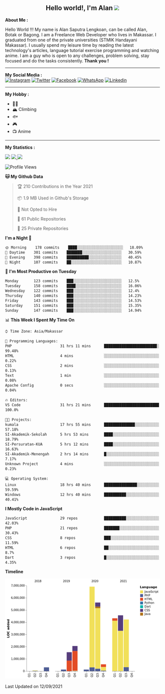 <h2 align="center">Hello world!, I'm Alan <img
        src="https://raw.githubusercontent.com/MartinHeinz/MartinHeinz/master/wave.gif" width="30px"></h2>

<p>
    <b>About Me :</b>
    <br>
    <p>
        Hello World !!! My name is Alan Saputra Lengkoan, can be called Alan, Botak or Bagong. I am a Freelance Web Developer who lives in Makassar. I graduated from one of the private universities (STMIK Handayani Makassar). I usually spend my leisure time by reading the latest technology's articles, language tutorial exercise programming and watching anime. I am a guy who is open to any challenges, problem solving, stay focused and do the tasks consistently. <strong>Thank you !</strong>
    </p>
</p>

<hr>

<p>
    <b>My Social Media :</b>
    <br>
    <a href="https://www.instagram.com/alanlengkoan"><img
            src="https://img.shields.io/badge/instagram-%23E4405F.svg?&style=for-the-badge&logo=instagram&logoColor=white"
            alt="Instagram"></a>
    <a href="https://twitter.com/LengkoanAlan"> <img
            src="https://img.shields.io/badge/twitter-%231DA1F2.svg?&style=for-the-badge&logo=twitter&logoColor=white"
            alt="Twitter"></a>
    <a href="https://web.facebook.com/alanlengkoan"><img
            src="https://img.shields.io/badge/facebook-%231877F2.svg?&style=for-the-badge&logo=facebook&logoColor=white"
            alt="Facebook"></a>
    <a href="https://api.whatsapp.com/send?phone=6285242907595"><img
            src="https://img.shields.io/badge/WHATSAPP-%2325D366.svg?&style=for-the-badge&logo=whatsapp&logoColor=white"
            alt="WhatsApp"></a>
    <a href="https://www.linkedin.com/in/alanlengkoan"><img
            src="https://img.shields.io/badge/linkedin-%230077B5.svg?&style=for-the-badge&logo=linkedin&logoColor=white"
            alt="Linkedin"></a>
</p>

<hr>

<p>
    <b>My Hobby :</b>
    <br>
    <ul>
        <li>&#x26F9;&#x1F3FB;</li>
        <li>&#x1F3D4; Climbing</li>
        <li>&#x1F41F;</li>
        <li>&#x1F3AE;</li>
        <li>&#x1F4FA; Anime</li>
    </ul>
</p>

<hr>

<b>My Statistics :</b>

<img src="https://komarev.com/ghpvc/?username=alanlengkoan&color=grey" />

<a href="https://github.com/alanlengkoan">
    <img src="https://github-readme-stats.vercel.app/api?username=alanlengkoan&show_icons=true&theme=dark" />
</a>

<a href="https://github.com/alanlengkoan">
    <img src="https://github-readme-stats.vercel.app/api/top-langs/?username=alanlengkoan&layout=compact&theme=dark" />
</a>

<!--START_SECTION:waka-->
![Profile Views](http://img.shields.io/badge/Profile%20Views-38-blue)

**🐱 My Github Data** 

> 🏆 210 Contributions in the Year 2021
 > 
> 📦 1.9 MB Used in Github's Storage 
 > 
> 🚫 Not Opted to Hire
 > 
> 📜 61 Public Repositories 
 > 
> 🔑 25 Private Repositories  
 > 
**I'm a Night 🦉** 

```text
🌞 Morning    178 commits    ████░░░░░░░░░░░░░░░░░░░░░   18.09% 
🌆 Daytime    301 commits    ███████░░░░░░░░░░░░░░░░░░   30.59% 
🌃 Evening    398 commits    ██████████░░░░░░░░░░░░░░░   40.45% 
🌙 Night      107 commits    ██░░░░░░░░░░░░░░░░░░░░░░░   10.87%

```
📅 **I'm Most Productive on Tuesday** 

```text
Monday       123 commits    ███░░░░░░░░░░░░░░░░░░░░░░   12.5% 
Tuesday      158 commits    ████░░░░░░░░░░░░░░░░░░░░░   16.06% 
Wednesday    122 commits    ███░░░░░░░░░░░░░░░░░░░░░░   12.4% 
Thursday     140 commits    ███░░░░░░░░░░░░░░░░░░░░░░   14.23% 
Friday       143 commits    ███░░░░░░░░░░░░░░░░░░░░░░   14.53% 
Saturday     151 commits    ███░░░░░░░░░░░░░░░░░░░░░░   15.35% 
Sunday       147 commits    ███░░░░░░░░░░░░░░░░░░░░░░   14.94%

```


📊 **This Week I Spent My Time On** 

```text
⌚︎ Time Zone: Asia/Makassar

💬 Programming Languages: 
PHP                      31 hrs 11 mins      ████████████████████████░   99.48% 
HTML                     4 mins              ░░░░░░░░░░░░░░░░░░░░░░░░░   0.22% 
CSS                      2 mins              ░░░░░░░░░░░░░░░░░░░░░░░░░   0.13% 
Text                     1 min               ░░░░░░░░░░░░░░░░░░░░░░░░░   0.08% 
Apache Config            0 secs              ░░░░░░░░░░░░░░░░░░░░░░░░░   0.04%

🔥 Editors: 
VS Code                  31 hrs 21 mins      █████████████████████████   100.0%

🐱‍💻 Projects: 
kumala                   17 hrs 55 mins      ██████████████░░░░░░░░░░░   57.18% 
SI-Akademik-Sekolah      5 hrs 53 mins       ████░░░░░░░░░░░░░░░░░░░░░   18.79% 
SI-Persuratan-KUA        5 hrs 12 mins       ████░░░░░░░░░░░░░░░░░░░░░   16.63% 
SI-Akademik-Menengah     2 hrs 14 mins       █░░░░░░░░░░░░░░░░░░░░░░░░   7.17% 
Unknown Project          4 mins              ░░░░░░░░░░░░░░░░░░░░░░░░░   0.23%

💻 Operating System: 
Linux                    18 hrs 40 mins      ███████████████░░░░░░░░░░   59.59% 
Windows                  12 hrs 40 mins      ██████████░░░░░░░░░░░░░░░   40.41%

```

**I Mostly Code in JavaScript** 

```text
JavaScript               29 repos            ██████████░░░░░░░░░░░░░░░   42.03% 
PHP                      21 repos            ███████░░░░░░░░░░░░░░░░░░   30.43% 
CSS                      8 repos             ███░░░░░░░░░░░░░░░░░░░░░░   11.59% 
HTML                     6 repos             ██░░░░░░░░░░░░░░░░░░░░░░░   8.7% 
Dart                     3 repos             █░░░░░░░░░░░░░░░░░░░░░░░░   4.35%

```


**Timeline**

![Chart not found](https://raw.githubusercontent.com/alanlengkoan/alanlengkoan/master/charts/bar_graph.png) 


 Last Updated on 12/09/2021
<!--END_SECTION:waka-->